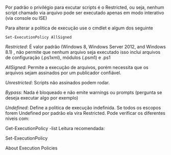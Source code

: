 Por padrão o privilégio para excutar scripts é o Restricted, ou seja, nenhum script chamado via arquivo pode ser executado apenas em modo interativo (via console ou ISE)

Para alterar a politica de execução use o cmdlet e algum dos seguinte
```
Set-ExecutionPolicy AllSigned 
```
*Restricted*: É valor padrão (Windows 8, Windows Server 2012, and Windows 8.1) , não permite que nenhum arquivo seja executado isso inclui arquivos de configuração (.ps1xml), módulos (.psm1) e .ps1

*AllSigned*: Permite a execução de arquivos, porém necessita que os arquivos sejam assinados por um publicador confiável.

*Unrestricted*: Scripts não assinados podem rodar.

*Bypass*: Nada é bloqueado e não emite warnings ou prompts (pergunta se deseja executar algo por exemplo)

*Undefined*: Define a politica de execução indefinida. Se todos os escopos forem Undefined por padrão ela vira Restricted. Pode verificar os diferentes níveis com:

Get-ExecutionPolicy -list
Leitura recomendada:

Set-ExecutionPolicy

About Execution Policies
